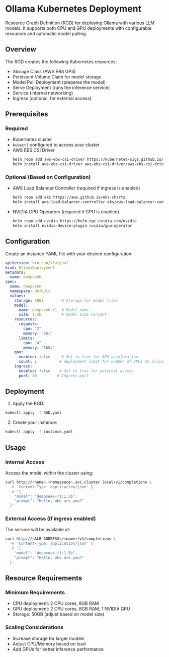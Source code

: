 # Ollama Kubernetes Deployment

Resource Graph Definition (RGD) for deploying Ollama with various LLM models. It supports both CPU and GPU deployments with configurable resources and automatic model pulling.

## Overview

The RGD creates the following Kubernetes resources:
- Storage Class (AWS EBS GP3)
- Persistent Volume Claim for model storage
- Model Pull Deployment (prepares the model)
- Serve Deployment (runs the inference service)
- Service (internal networking)
- Ingress (optional, for external access)

## Prerequisites

### Required
- Kubernetes cluster
- `kubectl` configured to access your cluster
- AWS EBS CSI Driver
  ```bash
  helm repo add aws-ebs-csi-driver https://kubernetes-sigs.github.io/aws-ebs-csi-driver
  helm install aws-ebs-csi-driver aws-ebs-csi-driver/aws-ebs-csi-driver
  ```

### Optional (Based on Configuration)
- AWS Load Balancer Controller (required if ingress is enabled)
  ```bash
  helm repo add eks https://aws.github.io/eks-charts
  helm install aws-load-balancer-controller eks/aws-load-balancer-controller
  ```
- NVIDIA GPU Operators (required if GPU is enabled)
  ```bash
  helm repo add nvidia https://helm.ngc.nvidia.com/nvidia
  helm install nvidia-device-plugin nvidia/gpu-operator
  ```

## Configuration

Create an instance YAML file with your desired configuration:

```yaml
apiVersion: kro.run/v1alpha1
kind: OllamaDeployment
metadata:
  name: deepseek
spec:
  name: deepseek         
  namespace: default
  values:
    storage: 50Gi        # Storage for model files
    model:
      name: deepseek-r1  # Model name
      size: 1.5b         # Model size variant
    resources:
      requests:
        cpu: "2"
        memory: "8Gi"
      limits:
        cpu: "4"
        memory: "16Gi"
    gpu:
      enabled: false     # Set to true for GPU acceleration
      count: 1          # deployment limit for number of GPUs to allocate
    ingress:
      enabled: false    # Set to true for external access
      port: 80         # Ingress port
```

## Deployment

1. Apply the RGD:
```bash
kubectl apply -f RGD.yaml
```

2. Create your instance:
```bash
kubectl apply -f instance.yaml
```

## Usage

### Internal Access
Access the model within the cluster using:
```bash
curl http://<name>.<namespace>.svc.cluster.local/v1/completions \
  -H 'Content-Type: application/json' \
  -d '{ 
    "model": "deepseek-r1:1.5b",
    "prompt": "Hello, who are you?"
  }'
```

### External Access (if ingress enabled)
The service will be available at:
```bash
curl http://<ALB-ADDRESS>/<name>/v1/completions \
  -H 'Content-Type: application/json' \
  -d '{ 
    "model": "deepseek-r1:1.5b",
    "prompt": "Hello, who are you?"
  }'
```

## Resource Requirements

### Minimum Requirements
- CPU deployment: 2 CPU cores, 8GB RAM
- GPU deployment: 2 CPU cores, 8GB RAM, 1 NVIDIA GPU
- Storage: 50GB (adjust based on model size)

### Scaling Considerations
- Increase storage for larger models
- Adjust CPU/Memory based on load
- Add GPUs for better inference performance